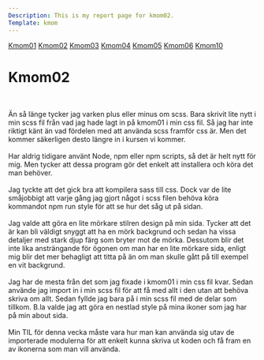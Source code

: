 ```yaml
---
Description: This is my report page for kmom02.
Template: kmom
---
```


<div class="kmom-nav kmom menu" id="my-nav">
<a href="javascript:void(0);" class="iconen" onclick="kmomNavbar()">
    <i class="fa fa-bars farg"></i>
</a>
<a href="kmom01">Kmom01</a>
<a href="kmom02">Kmom02</a>
<a href="kmom03">Kmom03</a>
<a href="kmom04">Kmom04</a>
<a href="kmom05">Kmom05</a>
<a href="kmom06">Kmom06</a>
<a href="kmom10">Kmom10</a>
</div>

<div class="kmom">
<h1>Kmom02</h1>
<br>
<p>Än så länge tycker jag varken plus eller minus om scss. Bara skrivit lite nytt i min scss fil från vad jag hade lagt in på kmom01 i min css fil. Så jag har inte riktigt känt än vad fördelen med att använda scss framför css är.
Men det kommer säkerligen desto längre in i kursen vi kommer.
<br><br>
Har aldrig tidigare använt Node, npm eller npm scripts, så det är helt nytt för mig. Men tycker att dessa program gör det enkelt att installera och köra det man behöver.
<br><br>
Jag tyckte att det gick bra att kompilera sass till css. Dock var de lite småjobbigt att varje gång jag gjort något i scss filen behöva köra kommandot npm run style för att se hur det såg ut på sidan.
<br><br>
Jag valde att göra en lite mörkare stilren design på min sida. Tycker att det är kan bli väldigt snyggt att ha en mörk backgrund och sedan ha vissa detaljer med stark djup färg som bryter mot de mörka. 
Dessutom blir det inte lika ansträngande för ögonen om man har en lite mörkare sida, enligt mig blir det mer behagligt att titta på än om man skulle gått på till exempel en vit backgrund.
<br><br>
Jag har de mesta från det som jag fixade i kmom01 i min css fil kvar. Sedan använde jag import in i min scss fil för att få med allt i den utan att behöva skriva om allt. Sedan fyllde jag bara på i min scss fil med de delar som tillkom.
B.la valde jag att göra en nestlad style på mina ikoner som jag har på min about sida.
<br><br>
Min TIL för denna vecka måste vara hur man kan använda sig utav de importerade modulerna för att enkelt kunna skriva ut koden och få fram en av ikonerna som man vill använda.
</p>
</div>